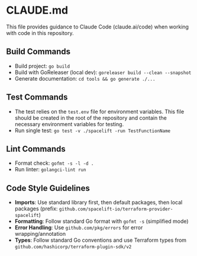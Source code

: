 # CLAUDE.md

This file provides guidance to Claude Code (claude.ai/code) when working with code in this repository.

## Build Commands
- Build project: `go build`
- Build with GoReleaser (local dev): `goreleaser build --clean --snapshot`
- Generate documentation: `cd tools && go generate ./...`

## Test Commands
- The test relies on the `test.env` file for environment variables. This file should be created in the root of the repository and contain the necessary environment variables for testing.
- Run single test: `go test -v ./spacelift -run TestFunctionName`

## Lint Commands
- Format check: `gofmt -s -l -d .`
- Run linter: `golangci-lint run`

## Code Style Guidelines
- **Imports**: Use standard library first, then default packages, then local packages (prefix: `github.com/spacelift-io/terraform-provider-spacelift`)
- **Formatting**: Follow standard Go format with `gofmt -s` (simplified mode)
- **Error Handling**: Use `github.com/pkg/errors` for error wrapping/annotation
- **Types**: Follow standard Go conventions and use Terraform types from `github.com/hashicorp/terraform-plugin-sdk/v2`
